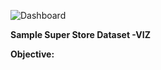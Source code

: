 
![Dashboard ](https://github.com/madaladharmateja/Tableau-Projects/assets/152619075/1207e746-8550-4e99-8d0f-a77c6e677237)

**Sample Super Store Dataset -VIZ**

**Objective:**


